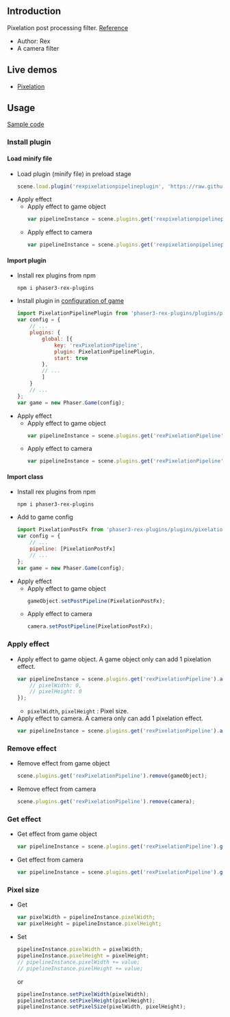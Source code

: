 ## Introduction

Pixelation post processing filter. [Reference](https://www.geeks3d.com/20101029/shader-library-pixelation-post-processing-effect-glsl/)

- Author: Rex
- A camera filter

## Live demos

- [Pixelation](https://codepen.io/rexrainbow/pen/MqgmgE)

## Usage

[Sample code](https://github.com/rexrainbow/phaser3-rex-notes/tree/master/examples/shader-pixelation)

### Install plugin

#### Load minify file

- Load plugin (minify file) in preload stage
    ```javascript
    scene.load.plugin('rexpixelationpipelineplugin', 'https://raw.githubusercontent.com/rexrainbow/phaser3-rex-notes/master/dist/rexpixelationpipelineplugin.min.js', true);
    ```
- Apply effect
    - Apply effect to game object
        ```javascript
        var pipelineInstance = scene.plugins.get('rexpixelationpipelineplugin').add(gameObject, config);
        ```
    - Apply effect to camera
        ```javascript
        var pipelineInstance = scene.plugins.get('rexpixelationpipelineplugin').add(camera, config);
        ```

#### Import plugin

- Install rex plugins from npm
    ```
    npm i phaser3-rex-plugins
    ```
- Install plugin in [configuration of game](game.md#configuration)
    ```javascript
    import PixelationPipelinePlugin from 'phaser3-rex-plugins/plugins/pixelationpipeline-plugin.js';
    var config = {
        // ...
        plugins: {
            global: [{
                key: 'rexPixelationPipeline',
                plugin: PixelationPipelinePlugin,
                start: true
            },
            // ...
            ]
        }
        // ...
    };
    var game = new Phaser.Game(config);
    ```
- Apply effect
    - Apply effect to game object
        ```javascript
        var pipelineInstance = scene.plugins.get('rexPixelationPipeline').add(gameObject, config);
        ```
    - Apply effect to camera
        ```javascript
        var pipelineInstance = scene.plugins.get('rexPixelationPipeline').add(camera, config);
        ```

#### Import class

- Install rex plugins from npm
    ```
    npm i phaser3-rex-plugins
    ```
- Add to game config
    ```javascript
    import PixelationPostFx from 'phaser3-rex-plugins/plugins/pixelationpipeline.js';
    var config = {
        // ...
        pipeline: [PixelationPostFx]
        // ...
    };
    var game = new Phaser.Game(config);
    ```
- Apply effect
    - Apply effect to game object
        ```javascript
        gameObject.setPostPipeline(PixelationPostFx);
        ```
    - Apply effect to camera
        ```javascript
        camera.setPostPipeline(PixelationPostFx);
        ```

### Apply effect

- Apply effect to game object. A game object only can add 1 pixelation effect.
    ```javascript
    var pipelineInstance = scene.plugins.get('rexPixelationPipeline').add(gameObject, {
        // pixelWidth: 0,
        // pixelHeight: 0
    });
    ```
    - `pixelWidth`, `pixelHeight` : Pixel size.
- Apply effect to camera. A camera only can add 1 pixelation effect.
    ```javascript
    var pipelineInstance = scene.plugins.get('rexPixelationPipeline').add(camera, config);
    ```

### Remove effect

- Remove effect from game object
    ```javascript
    scene.plugins.get('rexPixelationPipeline').remove(gameObject);
    ```
- Remove effect from camera
    ```javascript
    scene.plugins.get('rexPixelationPipeline').remove(camera);
    ```

### Get effect

- Get effect from game object
    ```javascript
    var pipelineInstance = scene.plugins.get('rexPixelationPipeline').get(gameObject);
    ```
- Get effect from camera
    ```javascript
    var pipelineInstance = scene.plugins.get('rexPixelationPipeline').get(camera);
    ```

### Pixel size

- Get
    ```javascript
    var pixelWidth = pipelineInstance.pixelWidth;
    var pixelHeight = pipelineInstance.pixelHeight;
    ```
- Set
    ```javascript
    pipelineInstance.pixelWidth = pixelWidth;
    pipelineInstance.pixelHeight = pixelHeight;
    // pipelineInstance.pixelWidth += value;
    // pipelineInstance.pixelHeight += value;
    ```
    or
    ```javascript
    pipelineInstance.setPixelWidth(pixelWidth);
    pipelineInstance.setPixelHeight(pixelHeight);
    pipelineInstance.setPixelSize(pixelWidth, pixelHeight);
    ```